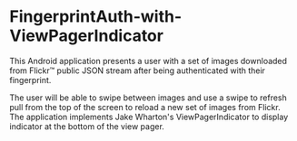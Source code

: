 # FingerprintAuth-with-ViewPagerIndicator

This Android application presents a user with a set of images downloaded from Flickr™ public JSON stream after being authenticated with their fingerprint.

The user will be able to swipe between images and use a swipe to refresh pull from the top of the screen to reload a new set of images from Flickr. The application implements Jake Wharton's ViewPagerIndicator to display indicator at the bottom of the view pager.

